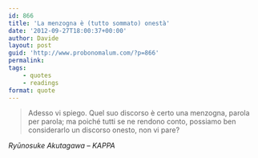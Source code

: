 ```yaml
---
id: 866
title: 'La menzogna è (tutto sommato) onestà'
date: '2012-09-27T18:00:37+00:00'
author: Davide
layout: post
guid: 'http://www.probonomalum.com/?p=866'
permalink:
tags:
    - quotes
    - readings
format: quote
---
```


> Adesso vi spiego. Quel suo discorso è certo una menzogna, parola per parola; ma poiché tutti se ne rendono conto, possiamo ben considerarlo un discorso onesto, non vi pare?

<cite>Ryūnosuke Akutagawa – KAPPA</cite>